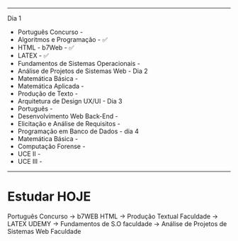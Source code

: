 
___
Dia 1 
- Português Concurso -
- Algoritmos e Programação - ✅
- HTML - b7Web - ✅
- LATEX - ✅
- Fundamentos de Sistemas Operacionais - 
- Análise de Projetos de Sistemas Web - 
Dia 2 
- Matemática Básica -
- Matemática Aplicada -
- Produção de Texto -
- Arquitetura  de Design UX/UI -
Dia 3
- Português -
- Desenvolvimento Web Back-End -
- Elicitação e Análise de Requisitos -
- Programação em Banco de Dados -
dia 4
- Matemática Básica -
- Computação Forense -
- UCE II -
- UCE III - 
___
# Estudar HOJE
Português  Concurso -> b7WEB HTML -> Produção Textual Faculdade -> LATEX UDEMY -> Fundamentos de S.O faculdade -> Análise de Projetos de Sistemas Web Faculdade